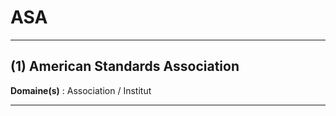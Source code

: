 # ASA

--------------------

## (1) American Standards Association

**Domaine(s)** : Association / Institut

--------------------